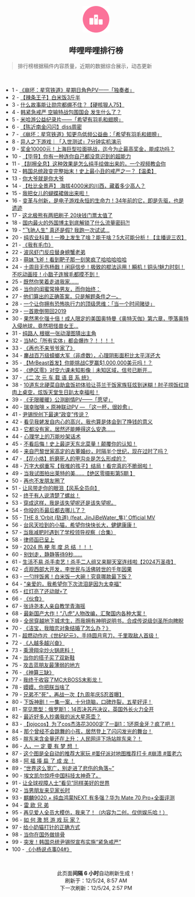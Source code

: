 <div align="center">
    <img src="./assets/icon_rank.png" alt="logo" />
    <h2>哔哩哔哩排行榜</h>
</div>

> 排行榜根据稿件内容质量，近期的数据综合展示，动态更新

<br />

<ul><li><span>1 - <a href=https://www.bilibili.com/BV1Dg6AYNEpD target=_blank>《崩坏：星穹铁道》星期日角色PV——「独奏者」</a></span></li><li><span>2 - <a href=https://www.bilibili.com/BV1uCzoYEEir target=_blank>【辣条王子】白米饭3斤半</a></span></li><li><span>3 - <a href=https://www.bilibili.com/BV1YnzqYaEsp target=_blank>什么故事能让勋宗都绷不住？【硬核狠人75】</a></span></li><li><span>4 - <a href=https://www.bilibili.com/BV1jBzQYjEob target=_blank>韩紧急戒严&nbsp;空输特战包围国会&nbsp;发生什么了？</a></span></li><li><span>5 - <a href=https://www.bilibili.com/BV16j6KYoEue target=_blank>米哈游公益纪录片——「希望有羽毛和翅膀」</a></span></li><li><span>6 - <a href=https://www.bilibili.com/BV1bb6FYsEtR target=_blank>【陈近南金闪闪】diss周密</a></span></li><li><span>7 - <a href=https://www.bilibili.com/BV11GzmYmEpN target=_blank>《崩坏：星穹铁道》知更鸟低频公益曲：「希望有羽毛和翅膀」</a></span></li><li><span>8 - <a href=https://www.bilibili.com/BV1FFzyYFE2G target=_blank>异人之下游戏｜「入世测试」7分钟实机演示</a></span></li><li><span>9 - <a href=https://www.bilibili.com/BV1iP6TYRE9b target=_blank>奖金10000元！上海巨型拉面挑战，迄今为止最高奖金，能成功吗？</a></span></li><li><span>10 - <a href=https://www.bilibili.com/BV12hz2Y1E3B target=_blank>【毕导】你有一种连你自己都没意识到的超能力</a></span></li><li><span>11 - <a href=https://www.bilibili.com/BV1FpzsYkEVk target=_blank>【刮擦全息】这种效果是怎么纯手绘做出来的，一个视频教会你</a></span></li><li><span>12 - <a href=https://www.bilibili.com/BV1SYzXYBEom target=_blank>韩国总统政变完整始末！史上最小丑的戒严之一？【温柔】</a></span></li><li><span>13 - <a href=https://www.bilibili.com/BV1ydz4YoEZV target=_blank>你大爷就是你大爷</a></span></li><li><span>14 - <a href=https://www.bilibili.com/BV1V36NYGEs2 target=_blank>【杜比全景声】&nbsp;海拔4000米的川西，藏着多少高人？</a></span></li><li><span>15 - <a href=https://www.bilibili.com/BV1YzzmYFEnF target=_blank>我把女儿的蝴蝶裙做出来啦！</a></span></li><li><span>16 - <a href=https://www.bilibili.com/BV1Ns6NYYEth target=_blank>变革与创新，是电子游戏永恒的生命力！34年前的它，即是先驱，也是遗迹</a></span></li><li><span>17 - <a href=https://www.bilibili.com/BV1zFzdYZE6D target=_blank>这北极熊有两把刷子&nbsp;20块钱门票太值了</a></span></li><li><span>18 - <a href=https://www.bilibili.com/BV1eqzsYAEBK target=_blank>国内最火的外国博主到底解锁了什么流量密码?!</a></span></li><li><span>19 - <a href=https://www.bilibili.com/BV1fk6TYZEVT target=_blank>&quot;飞驰人生&quot;&nbsp;真还是假?&nbsp;我跑一次试试...</a></span></li><li><span>20 - <a href=https://www.bilibili.com/BV1wqiUYzE2c target=_blank>纯农业科普！一晚上发生了啥？能干啥？5大可能分析！【主播说三农】</a></span></li><li><span>21 - <a href=https://www.bilibili.com/BV1BF6TYtEZa target=_blank>《我有毛巾》</a></span></li><li><span>22 - <a href=https://www.bilibili.com/BV1kizdYPErb target=_blank>波风虾门反应替身螃蟹老弟</a></span></li><li><span>23 - <a href=https://www.bilibili.com/BV1FczyYbEAh target=_blank>萌妹飞斧！看到靶子那一刻笑疯了哈哈哈哈哈</a></span></li><li><span>24 - <a href=https://www.bilibili.com/BV1kozsYEERX target=_blank>十周目无伤杨戬！闲庭信步！极致的棍法运用！瞬机！铜头!魅力时刻！不吃动画技！小戬子连猴毛都摸不到！</a></span></li><li><span>25 - <a href=https://www.bilibili.com/BV198zRYEEFs target=_blank>既然你笑着走进我家……</a></span></li><li><span>26 - <a href=https://www.bilibili.com/BV1bC6KYuEJ5 target=_blank>当你的闺蜜常换男友，而你始终：</a></span></li><li><span>27 - <a href=https://www.bilibili.com/BV1ZAzdYdECS target=_blank>他们算出的正确答案，只是解题条件之一。</a></span></li><li><span>28 - <a href=https://www.bilibili.com/BV1gBzoYQEdf target=_blank>一个让你拥有恐怖执行力的顶级思维：「当一个时间赌徒」</a></span></li><li><span>29 - <a href=https://www.bilibili.com/BV1oi6AYjEft target=_blank>一首歌倒带回2019</a></span></li><li><span>30 - <a href=https://www.bilibili.com/BV1VzzmYFEGq target=_blank>果然黑化强十倍！成人限定的美国奥特曼《奥特灭伽》第六章，堕落奥特入侵地球，竟然把怪兽女王…</a></span></li><li><span>31 - <a href=https://www.bilibili.com/BV1tNzpYjELs target=_blank>纯路人&nbsp;根据一张动漫图猜出主角</a></span></li><li><span>32 - <a href=https://www.bilibili.com/BV1qE6PYmE12 target=_blank>当MC「所有实体」都会爆炸？！！！！</a></span></li><li><span>33 - <a href=https://www.bilibili.com/BV1LK6TYWECw target=_blank>《再也不来爷爷家了》</a></span></li><li><span>34 - <a href=https://www.bilibili.com/BV1ZozzYyEVR target=_blank>鏖战百万级蟑螂大军（非虚数），心理阴影面积比太平洋还大</a></span></li><li><span>35 - <a href=https://www.bilibili.com/BV1wFzxY7EN7 target=_blank>【MrBeast首发】你能挑战C罗赢$1,000,000美元吗！？</a></span></li><li><span>36 - <a href=https://www.bilibili.com/BV1eFzSYeEza target=_blank>《绝区零》对空六课未知影像｜未知区域，信号已断开…</a></span></li><li><span>37 - <a href=https://www.bilibili.com/BV1U2zoYLE5T target=_blank>《二&nbsp;次&nbsp;元&nbsp;车&nbsp;载&nbsp;语&nbsp;音&nbsp;系&nbsp;统》</a></span></li><li><span>38 - <a href=https://www.bilibili.com/BV1Rs6PYCE9J target=_blank>10道东北硬菜自助盒饭初体验让芬兰干饭家族狂炫到迷糊！肘子捞饭红烧肉上桌空，炫饭天堂生日趴太幸福啦！</a></span></li><li><span>39 - <a href=https://www.bilibili.com/BV1tr6KY6E3L target=_blank>《无限暖暖》公测剧情PV——「愿望」</a></span></li><li><span>40 - <a href=https://www.bilibili.com/BV1QkzfYdEq5 target=_blank>瑞幸咖啡&nbsp;×&nbsp;原神联动PV&nbsp;—&nbsp;「这一杯，很妙愈」</a></span></li><li><span>41 - <a href=https://www.bilibili.com/BV17ki2YtEhx target=_blank>尹锡悦创下最速“政变”传说？</a></span></li><li><span>42 - <a href=https://www.bilibili.com/BV1e7zUYwEJ2 target=_blank>看见我姥发自内心的高兴，我也算是体会到了挣钱的意义</a></span></li><li><span>43 - <a href=https://www.bilibili.com/BV1Z5ByYREyh target=_blank>它都没有家，居然还能睡得这么安逸……</a></span></li><li><span>44 - <a href=https://www.bilibili.com/BV1nDzzYSEwh target=_blank>心理学上的万能吵架话术</a></span></li><li><span>45 - <a href=https://www.bilibili.com/BV1QL6NYzEVs target=_blank>不看后悔！史上最逆天东北菜量！颠覆你的认知！</a></span></li><li><span>46 - <a href=https://www.bilibili.com/BV1aW6FYZEup target=_blank>来自巴黎世家高定的古董婚纱，时隔半个世纪，现在过时了吗？</a></span></li><li><span>47 - <a href=https://www.bilibili.com/BV18zzCYCEKu target=_blank>【花小烙】折磨死人的甲沟炎是怎么形成的？</a></span></li><li><span>48 - <a href=https://www.bilibili.com/BV1K76cYQEaV target=_blank>万字大纲重写【我推的孩子】结局！看完真的不脆弱啦！</a></span></li><li><span>49 - <a href=https://www.bilibili.com/BV1Tj6AYcE4x target=_blank>当我试图拍出莱特的美……【绝区零摄影第5期&nbsp;】</a></span></li><li><span>50 - <a href=https://www.bilibili.com/BV1r9zCYPEUm target=_blank>再也不发朋友圈了</a></span></li><li><span>51 - <a href=https://www.bilibili.com/BV1XrzfY4EJg target=_blank>让风带走你的眼泪【风系全员向】</a></span></li><li><span>52 - <a href=https://www.bilibili.com/BV1iXzZYcESq target=_blank>终于有人说清楚了螺丝！</a></span></li><li><span>53 - <a href=https://www.bilibili.com/BV1gG6NYrESo target=_blank>穿成这样，我是该失望呢还是该失望呢。</a></span></li><li><span>54 - <a href=https://www.bilibili.com/BV1CM6PYsES2 target=_blank>你投的币最后都去哪儿了？</a></span></li><li><span>55 - <a href=https://www.bilibili.com/BV1PPzXYbEc9 target=_blank>THE&nbsp;8&nbsp;‘Orbit&nbsp;(轨道)&nbsp;(feat.&nbsp;JinJiBeWater_隼)’&nbsp;Official&nbsp;MV</a></span></li><li><span>56 - <a href=https://www.bilibili.com/BV1LKzdYREBT target=_blank>台风天捡到的小猫，希望你快快长大，健健康康！</a></span></li><li><span>57 - <a href=https://www.bilibili.com/BV1sD6KYeEVj target=_blank>当我减肥时遇到了学校领导视察（合集）</a></span></li><li><span>58 - <a href=https://www.bilibili.com/BV1L7zUYPEVK target=_blank>律师函已呈上</a></span></li><li><span>59 - <a href=https://www.bilibili.com/BV1AqzqYDEr1 target=_blank>2024&nbsp;热&nbsp;梗&nbsp;年&nbsp;度&nbsp;总&nbsp;结&nbsp;！！！</a></span></li><li><span>60 - <a href=https://www.bilibili.com/BV178zmYKEun target=_blank>别划走，静静等待9秒……</a></span></li><li><span>61 - <a href=https://www.bilibili.com/BV1a5zdYEETu target=_blank>生活不易&nbsp;杀手卖艺！杀手二人组又来聊天室连线啦【2024万圣夜】</a></span></li><li><span>62 - <a href=https://www.bilibili.com/BV1dt6KYJE4x target=_blank>贞观西部大开发，李世民与活佛转世的千年因果</a></span></li><li><span>63 - <a href=https://www.bilibili.com/BV1qn6PYjEzc target=_blank>一勺拌饭酱！白米饭一大碗！究竟哪款最下饭？</a></span></li><li><span>64 - <a href=https://www.bilibili.com/BV1TwznY6EL8 target=_blank>&quot;亲爱的，我希望你下次流泪是因为太幸福&quot;</a></span></li><li><span>65 - <a href=https://www.bilibili.com/BV16izkYdEAC target=_blank>红灯亮了还动就💀了</a></span></li><li><span>66 - <a href=https://www.bilibili.com/BV1s3z1Y6EMU target=_blank>《伙食》</a></span></li><li><span>67 - <a href=https://www.bilibili.com/BV1K1zCYzEGK target=_blank>张诗尧本人亲自教学青海摇</a></span></li><li><span>68 - <a href=https://www.bilibili.com/BV1fEznYZEjL target=_blank>最新国产大作！“八虎”人物改编，汇聚国内各种大案！</a></span></li><li><span>69 - <a href=https://www.bilibili.com/BV1LazsYiEym target=_blank>全民穿越地下城求生，而我拥有神明说明书，合成传说级剑圣所向睥睨</a></span></li><li><span>70 - <a href=https://www.bilibili.com/BV1Lf6wYkExz target=_blank>《洁宝，我暗恋对象结婚了怎么办？》</a></span></li><li><span>71 - <a href=https://www.bilibili.com/BV1xnzJYBEgo target=_blank>超燃动作片《世纪纪元》，手持圆月弯刀，千里取敌人首级！</a></span></li><li><span>72 - <a href=https://www.bilibili.com/BV1s9zmYSErB target=_blank>《人越多越兴奋》</a></span></li><li><span>73 - <a href=https://www.bilibili.com/BV16H6MYwEHr target=_blank>乘滑翔伞炒火锅底料！</a></span></li><li><span>74 - <a href=https://www.bilibili.com/BV1JKzUYrEpP target=_blank>当你的搭子买了双新鞋</a></span></li><li><span>75 - <a href=https://www.bilibili.com/BV1ijztYVERY target=_blank>攻击蓝朋友最薄弱的地方</a></span></li><li><span>76 - <a href=https://www.bilibili.com/BV15SzHY4EQ5 target=_blank>《神算三缺》</a></span></li><li><span>77 - <a href=https://www.bilibili.com/BV1vJztY3EbZ target=_blank>我终于收容了MC大BOSS末影龙！</a></span></li><li><span>78 - <a href=https://www.bilibili.com/BV1k96KYaEsb target=_blank>嬛嬛，你把朕当啥了</a></span></li><li><span>79 - <a href=https://www.bilibili.com/BV1iu6TYHEA7 target=_blank>兄弟不&quot;死&quot;，再战一次【九周年庆S忍首曝】</a></span></li><li><span>80 - <a href=https://www.bilibili.com/BV1pqzWYVETB target=_blank>下饭神剧！一集一案，十分烧脑，口碑炸裂，五星好评！</a></span></li><li><span>81 - <a href=https://www.bilibili.com/BV1Lhz1YoEH2 target=_blank>罕见票型：俄罗斯1：14否决苏丹决议，英国外长火力全开</a></span></li><li><span>82 - <a href=https://www.bilibili.com/BV1tq6PYvEpF target=_blank>最近好多人抄袭我的派大星茶壶？</a></span></li><li><span>83 - <a href=https://www.bilibili.com/BV1msz2YSEDp target=_blank>【jojocos】为了cos杰洛花3000定了一副1：1还原金牙？疯了吧！</a></span></li><li><span>84 - <a href=https://www.bilibili.com/BV1TizzYFEG3 target=_blank>那个曾经不会跳舞的小孩，居然登上了闪闪发光的舞台！</a></span></li><li><span>85 - <a href=https://www.bilibili.com/BV1hE6TYLE26 target=_blank>胖东来含金量还在上升：人民网评下场站胖东来？！</a></span></li><li><span>86 - <a href=https://www.bilibili.com/BV1Yb6KYUEXh target=_blank>人，一&nbsp;定&nbsp;要&nbsp;有&nbsp;梦&nbsp;想&nbsp;！</a></span></li><li><span>87 - <a href=https://www.bilibili.com/BV1my6KYBEvP target=_blank>这个图是全自动的推荐大家玩&nbsp;#蛋仔派对地图推荐打卡&nbsp;#崩溃&nbsp;#蛋老六</a></span></li><li><span>88 - <a href=https://www.bilibili.com/BV1zu6FYMEpm target=_blank>阿&nbsp;福&nbsp;揍&nbsp;扁&nbsp;了&nbsp;成&nbsp;龙&nbsp;！</a></span></li><li><span>89 - <a href=https://www.bilibili.com/BV1tzzCYCED8 target=_blank>“世界这么宽广，别走进了悲伤的角落~”</a></span></li><li><span>90 - <a href=https://www.bilibili.com/BV1VgzyYpEjZ target=_blank>埃文凯尔惊呼中国科技太神奇了。</a></span></li><li><span>91 - <a href=https://www.bilibili.com/BV13fzdYEEtB target=_blank>让全球视障人士“看见”同样美好的世界</a></span></li><li><span>92 - <a href=https://www.bilibili.com/BV1np6MYaEiN target=_blank>当男朋友来见家长时</a></span></li><li><span>93 - <a href=https://www.bilibili.com/BV1E7zCYZEsi target=_blank>麒麟9020&nbsp;+&nbsp;纯血鸿蒙NEXT&nbsp;有多强？华为&nbsp;Mate&nbsp;70&nbsp;Pro+全面评测</a></span></li><li><span>94 - <a href=https://www.bilibili.com/BV1wj6KYZEcd target=_blank>雷&nbsp;欧&nbsp;兄&nbsp;弟</a></span></li><li><span>95 - <a href=https://www.bilibili.com/BV1vuzdYQEoj target=_blank>再见爱人全员大模仿，我来了！（内容为二创，仅供娱乐哈！）</a></span></li><li><span>96 - <a href=https://www.bilibili.com/BV1Ltz1YfEQ6 target=_blank>如&nbsp;何&nbsp;激&nbsp;怒&nbsp;游&nbsp;戏&nbsp;玩&nbsp;家？</a></span></li><li><span>97 - <a href=https://www.bilibili.com/BV1j3z2Y8EGF target=_blank>给小奶猫打针的正确方式</a></span></li><li><span>98 - <a href=https://www.bilibili.com/BV1B46MYZEcz target=_blank>当你在国外做排骨</a></span></li><li><span>99 - <a href=https://www.bilibili.com/BV1ntzSYLEkf target=_blank>突发！韩国总统尹锡悦宣布实施“紧急戒严”</a></span></li><li><span>100 - <a href=https://www.bilibili.com/BV1PBzzYZEdU target=_blank>《小杨说点事04#》</a></span></li></ul>

<br />

<p align=center>此页面<strong>间隔 6 小时</strong>自动刷新生成！<br>刷新于：12/5/24, 8:57 AM<br>下一次刷新：12/5/24, 2:57 PM</p>
